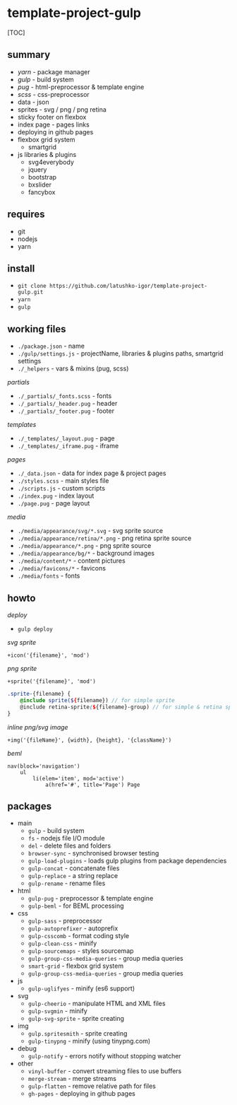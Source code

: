 
# template-project-gulp

[TOC]

## summary

* _yarn_ - package manager
* _gulp_ - build system
* _pug_ - html-preprocessor & template engine
* _scss_ - css-preprocessor
* data - json
* sprites - svg / png / png retina
* sticky footer on flexbox
* index page - pages links
* deploying in github pages
* flexbox grid system
	- smartgrid
* js libraries & plugins
	- svg4everybody
	- jquery
	- bootstrap
	- bxslider
	- fancybox

## requires

* git
* nodejs
* yarn

## install

* `git clone https://github.com/latushko-igor/template-project-gulp.git`
* `yarn`
* `gulp`

## working files

* `./package.json` - name
* `./gulp/settings.js` - projectName, libraries & plugins paths, smartgrid settings
* `./_helpers` - vars & mixins (pug, scss)

_partials_

* `./_partials/_fonts.scss` - fonts
* `./_partials/_header.pug` - header
* `./_partials/_footer.pug` - footer

_templates_

* `./_templates/_layout.pug` - page
* `./_templates/_iframe.pug` - iframe

_pages_

* `./_data.json` - data for index page & project pages
* `./styles.scss` - main styles file
* `./scripts.js` - custom scripts
* `./index.pug` - index layout
* `./page.pug` - page layout

_media_

* `./media/appearance/svg/*.svg` - svg sprite source
* `./media/appearance/retina/*.png` - png retina sprite source
* `./media/appearance/*.png` - png sprite source
* `./media/appearance/bg/*` - background images
* `./media/content/*` - content pictures
* `./media/favicons/*` - favicons
* `./media/fonts` - fonts

## howto

_deploy_

* `gulp deploy`

_svg sprite_

~~~pug
+icon('{filename}', 'mod')
~~~

_png sprite_

~~~pug
+sprite('{filename}', 'mod')
~~~

~~~scss
.sprite-{filename} {
	@include sprite(${filename}) // for simple sprite
	@include retina-sprite(${filename}-group) // for simple & retina sprite
}
~~~

_inline png/svg image_

~~~pug
+img('{fileName}', {width}, {height}, '{className}')
~~~

_beml_

~~~pug
nav(block='navigation')
	ul
		li(elem='item', mod='active')
			a(href='#', title='Page') Page
~~~

## packages

* main
	- `gulp` - build system
	- `fs` - nodejs file I/O module
	- `del` - delete files and folders
	- `browser-sync` - synchronised browser testing
	- `gulp-load-plugins` - loads gulp plugins from package dependencies
	- `gulp-concat` - concatenate files
	- `gulp-replace` - a string replace
	- `gulp-rename` - rename files
* html
	- `gulp-pug` - preprocessor & template engine
	- `gulp-beml` - for BEML processing
* css
	- `gulp-sass` - preprocessor
	- `gulp-autoprefixer` - autoprefix
	- `gulp-csscomb` - format coding style
	- `gulp-clean-css` - minify
	- `gulp-sourcemaps` - styles sourcemap
	- `gulp-group-css-media-queries` - group media queries
	- `smart-grid` - flexbox grid system
	- `gulp-group-css-media-queries` - group media queries
* js
	- `gulp-uglifyes` - minify (es6 support)
* svg
	- `gulp-cheerio` - manipulate HTML and XML files
	- `gulp-svgmin` - minify
	- `gulp-svg-sprite` - sprite creating
* img
	- `gulp.spritesmith` - sprite creating
	- `gulp-tinypng` - minify (using tinypng.com)
* debug
	- `gulp-notify` - errors notify without stopping watcher
* other
	- `vinyl-buffer` - convert streaming files to use buffers
	- `merge-stream` - merge streams
	- `gulp-flatten` - remove relative path for files
	- `gh-pages` - deploying in github pages

